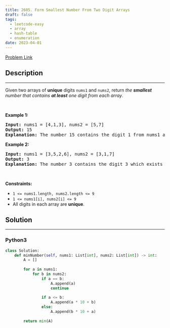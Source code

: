 ```yaml
---
title: 2605. Form Smallest Number From Two Digit Arrays
draft: false
tags: 
  - leetcode-easy
  - array
  - hash-table
  - enumeration
date: 2023-04-01
---
```


[Problem Link](https://leetcode.com/problems/form-smallest-number-from-two-digit-arrays/)

## Description

---
Given two arrays of <strong>unique</strong> digits <code>nums1</code> and <code>nums2</code>, return <em>the <strong>smallest</strong> number that contains <strong>at least</strong> one digit from each array</em>.
<p>&nbsp;</p>
<p><strong class="example">Example 1:</strong></p>

<pre>
<strong>Input:</strong> nums1 = [4,1,3], nums2 = [5,7]
<strong>Output:</strong> 15
<strong>Explanation:</strong> The number 15 contains the digit 1 from nums1 and the digit 5 from nums2. It can be proven that 15 is the smallest number we can have.
</pre>

<p><strong class="example">Example 2:</strong></p>

<pre>
<strong>Input:</strong> nums1 = [3,5,2,6], nums2 = [3,1,7]
<strong>Output:</strong> 3
<strong>Explanation:</strong> The number 3 contains the digit 3 which exists in both arrays.
</pre>

<p>&nbsp;</p>
<p><strong>Constraints:</strong></p>

<ul>
	<li><code>1 &lt;= nums1.length, nums2.length &lt;= 9</code></li>
	<li><code>1 &lt;= nums1[i], nums2[i] &lt;= 9</code></li>
	<li>All digits in each array are <strong>unique</strong>.</li>
</ul>


## Solution

---
### Python3
``` py title='form-smallest-number-from-two-digit-arrays'
class Solution:
    def minNumber(self, nums1: List[int], nums2: List[int]) -> int:
        A = []
        
        for a in nums1:
            for b in nums2:
                if a == b:
                    A.append(a)
                    continue
                
                if a <= b:
                    A.append(a * 10 + b)
                else:
                    A.append(b * 10 + a)
            
        return min(A)
                
```

